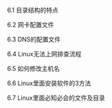 6.1 目录结构的特点

6.2 网卡配置文件

6.3 DNS的配置文件

6.4 Linux无法上网排查流程

6.5 如何修改主机名

6.6 Linux里面安装软件的3方法

6.7 Linux里面必知必会的文件及目录

